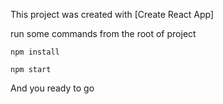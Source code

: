 This project was created with [Create React App]

run some commands from the root of project

``npm install``

``npm start``

And you ready to go
